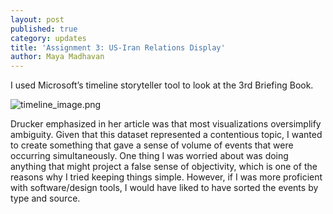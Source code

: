 ```yaml
---
layout: post
published: true
category: updates
title: 'Assignment 3: US-Iran Relations Display'
author: Maya Madhavan
---
```

I used Microsoft’s timeline storyteller tool to look at the 3rd Briefing Book. 

![timeline_image.png]({{site.baseurl}}/assets/timeline_image.png)


Drucker emphasized in her article was that most visualizations oversimplify ambiguity. Given that this dataset represented a contentious topic, I wanted to create something that gave a sense of volume of events that were occurring simultaneously. One thing I was worried about was doing anything that might project a false sense of objectivity, which is one of the reasons why I tried keeping things simple. However, if I was more proficient with software/design tools, I would have liked to have sorted the events by type and source.


